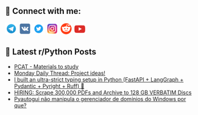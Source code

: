 ## 🔎 Connect with me:
[<img src="https://github.com/bullbesh/bullbesh/blob/main/images/Telegram.png" width="32" height="32" />](https://t.me/bullbesh)
[<img src="https://github.com/bullbesh/bullbesh/blob/main/images/VK.png" width="32" height="32" />](https://vk.com/bullbesh)
[<img src="https://github.com/bullbesh/bullbesh/blob/main/images/Twitter.png" width="32" height="32" />](https://twitter.com/bullbesh1)
[<img src="https://github.com/bullbesh/bullbesh/blob/main/images/Instagram.png" width="32" height="32" />](https://www.instagram.com/bullbesh)
[<img src="https://github.com/bullbesh/bullbesh/blob/main/images/Reddit.png" width="32" height="32" />](https://www.reddit.com/user/bullbesh)
[<img src="https://github.com/bullbesh/bullbesh/blob/main/images/YouTube.png" width="32" height="32" />](https://www.youtube.com/channel/UCtfjRs6uzgq5mfm8S06WTcg)

## 📕 Latest r/Python Posts
<!-- BLOG-POST-LIST:START -->
- [PCAT - Materials to study](https://www.reddit.com/r/Python/comments/1o5cajj/pcat_materials_to_study/)
- [Monday Daily Thread: Project ideas!](https://www.reddit.com/r/Python/comments/1o54sdj/monday_daily_thread_project_ideas/)
- [I built an ultra-strict typing setup in Python &lpar;FastAPI + LangGraph + Pydantic + Pyright + Ruff&rpar; 🚀](https://www.reddit.com/r/Python/comments/1o53ave/i_built_an_ultrastrict_typing_setup_in_python/)
- [HIRING: Scrape 300,000 PDFs and Archive to 128 GB VERBATIM Discs](https://www.reddit.com/r/Python/comments/1o4yx19/hiring_scrape_300000_pdfs_and_archive_to_128_gb/)
- [Pyautogui não manipula o gerenciador de domínios do Windows por que?](https://www.reddit.com/r/Python/comments/1o4wjlr/pyautogui_não_manipula_o_gerenciador_de_domínios/)
<!-- BLOG-POST-LIST:END -->
